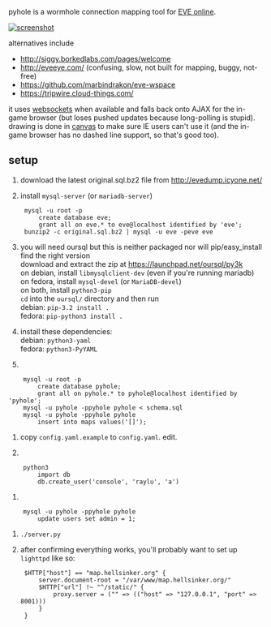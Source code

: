 pyhole is a wormhole connection mapping tool for [EVE online](http://www.youtube.com/watch?v=XrYe_4vHzgE&t=11m55s).

[![screenshot](http://i.imgur.com/BDXfn5w.png)](http://i.imgur.com/BDXfn5w.png)

alternatives include

- http://siggy.borkedlabs.com/pages/welcome
- http://eveeye.com/ (confusing, slow, not built for mapping, buggy, not-free)
- https://github.com/marbindrakon/eve-wspace
- https://tripwire.cloud-things.com/

it uses [websockets](http://caniuse.com/#search=websockets) when available and falls back onto AJAX for the in-game browser (but loses pushed updates because long-polling is stupid). drawing is done in [canvas](http://caniuse.com/#search=canvas) to make sure IE users can't use it (and the in-game browser has no dashed line support, so that's good too).

setup
--

1. download the latest original.sql.bz2 file from http://evedump.icyone.net/

1. install `mysql-server` (or `mariadb-server`)

        mysql -u root -p
            create database eve;
            grant all on eve.* to eve@localhost identified by 'eve';
        bunzip2 -c original.sql.bz2 | mysql -u eve -peve eve


1. you will need oursql but this is neither packaged nor will pip/easy_install find the right version  
download and extract the zip at https://launchpad.net/oursql/py3k  
on debian, install `libmysqlclient-dev` (even if you're running mariadb)  
on fedora, install `mysql-devel` (or `MariaDB-devel`)  
on both, install `python3-pip`  
`cd` into the `oursql/` directory and then run  
debian: `pip-3.2 install .`  
fedora: `pip-python3 install .`

1. install these dependencies:  
debian: `python3-yaml`  
fedora: `python3-PyYAML`

1. 

        mysql -u root -p
            create database pyhole;
            grant all on pyhole.* to pyhole@localhost identified by 'pyhole';
        mysql -u pyhole -ppyhole pyhole < schema.sql
        mysql -u pyhole -ppyhole pyhole
            insert into maps values('[]');

1. copy `config.yaml.example` to `config.yaml`. edit.

1. 

        python3
            import db
            db.create_user('console', 'raylu', 'a')

1. 

        mysql -u pyhole -ppyhole pyhole
            update users set admin = 1;

1. `./server.py`

1. after confirming everything works, you'll probably want to set up `lighttpd` like so:

        $HTTP["host"] == "map.hellsinker.org" {
        	server.document-root = "/var/www/map.hellsinker.org/"
        	$HTTP["url"] !~ "^/static/" {
        		proxy.server = ("" => (("host" => "127.0.0.1", "port" => 8001)))
        	}
        }
